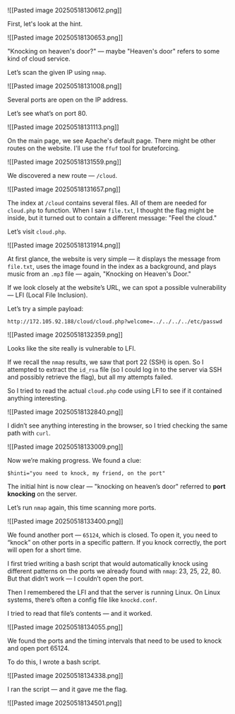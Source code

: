 ![[Pasted image 20250518130612.png]]

First, let's look at the hint.

![[Pasted image 20250518130653.png]]

"Knocking on heaven's door?" — maybe "Heaven's door" refers to some kind of cloud service.

Let’s scan the given IP using `nmap`.

![[Pasted image 20250518131008.png]]

Several ports are open on the IP address.

Let’s see what’s on port 80.

![[Pasted image 20250518131113.png]]

On the main page, we see Apache's default page. There might be other routes on the website. I'll use the `ffuf` tool for bruteforcing.

![[Pasted image 20250518131559.png]]

We discovered a new route — `/cloud`.

![[Pasted image 20250518131657.png]]

The index at `/cloud` contains several files. All of them are needed for `cloud.php` to function. When I saw `file.txt`, I thought the flag might be inside, but it turned out to contain a different message: "Feel the cloud."

Let’s visit `cloud.php`.

![[Pasted image 20250518131914.png]]

At first glance, the website is very simple — it displays the message from `file.txt`, uses the image found in the index as a background, and plays music from an `.mp3` file — again, "Knocking on Heaven's Door."

If we look closely at the website’s URL, we can spot a possible vulnerability — LFI (Local File Inclusion).

Let’s try a simple payload:

```
http://172.105.92.188/cloud/cloud.php?welcome=../../../../etc/passwd
```

![[Pasted image 20250518132359.png]]

Looks like the site really is vulnerable to LFI.

If we recall the `nmap` results, we saw that port 22 (SSH) is open. So I attempted to extract the `id_rsa` file (so I could log in to the server via SSH and possibly retrieve the flag), but all my attempts failed.

So I tried to read the actual `cloud.php` code using LFI to see if it contained anything interesting.

![[Pasted image 20250518132840.png]]

I didn’t see anything interesting in the browser, so I tried checking the same path with `curl`.

![[Pasted image 20250518133009.png]]

Now we’re making progress. We found a clue:

```
$hinti="you need to knock, my friend, on the port"
```

The initial hint is now clear — "knocking on heaven’s door" referred to **port knocking** on the server.

Let’s run `nmap` again, this time scanning more ports.

![[Pasted image 20250518133400.png]]

We found another port — `65124`, which is closed. To open it, you need to “knock” on other ports in a specific pattern. If you knock correctly, the port will open for a short time.

I first tried writing a bash script that would automatically knock using different patterns on the ports we already found with `nmap`: 23, 25, 22, 80. But that didn’t work — I couldn’t open the port.

Then I remembered the LFI and that the server is running Linux. On Linux systems, there’s often a config file like `knockd.conf`.

I tried to read that file’s contents — and it worked.

![[Pasted image 20250518134055.png]]

We found the ports and the timing intervals that need to be used to knock and open port 65124.

To do this, I wrote a bash script.

![[Pasted image 20250518134338.png]]

I ran the script — and it gave me the flag.

![[Pasted image 20250518134501.png]]
